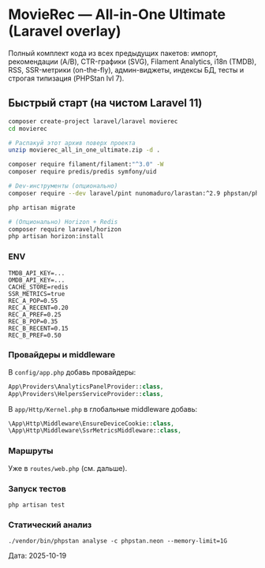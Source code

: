# MovieRec — All-in-One Ultimate (Laravel overlay)

Полный комплект кода из всех предыдущих пакетов: импорт, рекомендации (A/B), CTR-графики (SVG), Filament Analytics,
i18n (TMDB), RSS, SSR-метрики (on-the-fly), админ-виджеты, индексы БД, тесты и строгая типизация (PHPStan lvl 7).

## Быстрый старт (на чистом Laravel 11)
```bash
composer create-project laravel/laravel movierec
cd movierec

# Распакуй этот архив поверх проекта
unzip movierec_all_in_one_ultimate.zip -d .

composer require filament/filament:"^3.0" -W
composer require predis/predis symfony/uid

# Dev-инструменты (опционально)
composer require --dev laravel/pint nunomaduro/larastan:^2.9 phpstan/phpstan:^1.11

php artisan migrate

# (Опционально) Horizon + Redis
composer require laravel/horizon
php artisan horizon:install
```

### ENV
```
TMDB_API_KEY=...
OMDB_API_KEY=...
CACHE_STORE=redis
SSR_METRICS=true
REC_A_POP=0.55
REC_A_RECENT=0.20
REC_A_PREF=0.25
REC_B_POP=0.35
REC_B_RECENT=0.15
REC_B_PREF=0.50
```

### Провайдеры и middleware
В `config/app.php` добавь провайдеры:
```php
App\Providers\AnalyticsPanelProvider::class,
App\Providers\HelpersServiceProvider::class,
```
В `app/Http/Kernel.php` в глобальные middleware добавь:
```php
\App\Http\Middleware\EnsureDeviceCookie::class,
\App\Http\Middleware\SsrMetricsMiddleware::class,
```

### Маршруты
Уже в `routes/web.php` (см. дальше).

### Запуск тестов
```
php artisan test
```

### Статический анализ
```
./vendor/bin/phpstan analyse -c phpstan.neon --memory-limit=1G
```
Дата: 2025-10-19
